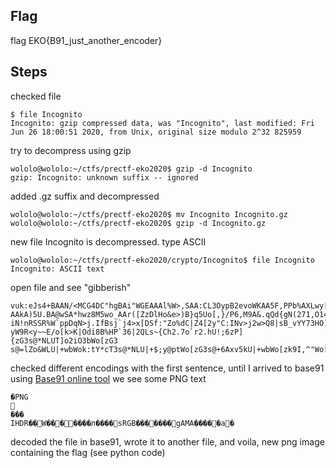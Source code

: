 ## Flag
flag EKO{B91_just_another_encoder}

## Steps
checked file
```
$ file Incognito 
Incognito: gzip compressed data, was "Incognito", last modified: Fri Jun 26 18:00:51 2020, from Unix, original size modulo 2^32 825959
```

try to decompress using gzip
```
wololo@wololo:~/ctfs/prectf-eko2020$ gzip -d Incognito
gzip: Incognito: unknown suffix -- ignored
```

added .gz suffix and decompressed
```
wololo@wololo:~/ctfs/prectf-eko2020$ mv Incognito Incognito.gz
wololo@wololo:~/ctfs/prectf-eko2020$ gzip -d Incognito.gz 
```

new file Incognito is decompressed. type ASCII
```
wololo@wololo:~/ctfs/prectf-eko2020/crypto/Incognito$ file Incognito
Incognito: ASCII text
```

open file and see "gibberish"
```
vuk:eJs4+BAAN/<MCG4DC"hgBAi"WGEAAAl%W>,SAA:CL3OypB2evoWKAA5F,PPb%AXLwy[>KfBA
AAkA)5U.BA@wSA*hwz8M5wo_AAr([ZzDlHo&e>)B}q5Uo[,}/P6,M9A&.qQd{gN(271,O14pY,R!
iN!nRSSR%W`ppDqN>j.IfBsj`j4>x[DSf:"Zo%dC|Z4[2y"C:INv>j2w>Q8|sB_vYY73HO)skY+"
yW9R<y~~E/o[k>K|Odi8B%HP`36|2QLs~{Ch2.7o`r2.hU!;6zP]{zG3s@*NLUT]o2iO3bWo[zG3
s@=lZo&WLU|+wbWok:tY*cT3s@*NLU|+$;y@ptWo[zG3s@+6Axv5kU|+wbWo[zk9I,^"Wo[zG3s@
```

checked different encodings with the first sentence, until I arrived to base91
using [Base91 online tool](https://www.better-converter.com/Encoders-Decoders/Base91-Decode) we see some PNG text   
```
�PNG

���
IHDR��W�������л����sRGB�������gAMA�����a�
```

decoded the file in base91, wrote it to another file, and voila, new png image containing the flag
(see python code)